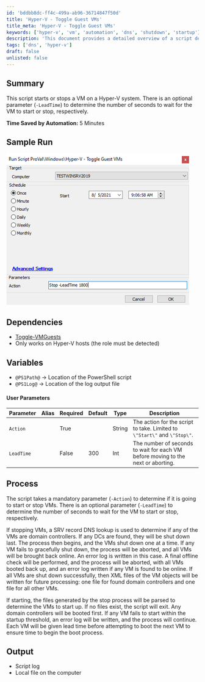 ```yaml
---
id: 'bddbb8dc-ff4c-499a-ab96-36714847f50d'
title: 'Hyper-V - Toggle Guest VMs'
title_meta: 'Hyper-V - Toggle Guest VMs'
keywords: ['hyper-v', 'vm', 'automation', 'dns', 'shutdown', 'startup']
description: 'This document provides a detailed overview of a script designed to start and stop virtual machines on a Hyper-V system. It includes parameters for lead time, error handling, and logging, ensuring smooth operation and management of VMs.'
tags: ['dns', 'hyper-v']
draft: false
unlisted: false
---
```


## Summary

This script starts or stops a VM on a Hyper-V system. There is an optional parameter (`-LeadTime`) to determine the number of seconds to wait for the VM to start or stop, respectively.

**Time Saved by Automation:** 5 Minutes

## Sample Run

![Sample Run](../../../static/img/Hyper-V---Toggle-Guest-VMs/image_1.png)

## Dependencies

- [Toggle-VMGuests](https://proval.itglue.com/DOC-5078775-7410870)
- Only works on Hyper-V hosts (the role must be detected)

## Variables

- `@PS1Path@` -> Location of the PowerShell script
- `@PS1Log@` -> Location of the log output file

#### User Parameters

| Parameter  | Alias | Required | Default | Type   | Description                                                                                     |
|------------|-------|----------|---------|--------|-------------------------------------------------------------------------------------------------|
| `Action`   |       | True     |         | String | The action for the script to take. Limited to `\"Start\"` and `\"Stop\"`.                     |
| `LeadTime` |       | False    | 300     | Int    | The number of seconds to wait for each VM before moving to the next or aborting.              |

## Process

The script takes a mandatory parameter (`-Action`) to determine if it is going to start or stop VMs. There is an optional parameter (`-LeadTime`) to determine the number of seconds to wait for the VM to start or stop, respectively.

If stopping VMs, a SRV record DNS lookup is used to determine if any of the VMs are domain controllers. If any DCs are found, they will be shut down last. The process then begins, and the VMs shut down one at a time. If any VM fails to gracefully shut down, the process will be aborted, and all VMs will be brought back online. An error log is written in this case. A final offline check will be performed, and the process will be aborted, with all VMs booted back up, and an error log written if any VM is found to be online. If all VMs are shut down successfully, then XML files of the VM objects will be written for future processing: one file for found domain controllers and one file for all other VMs.

If starting, the files generated by the stop process will be parsed to determine the VMs to start up. If no files exist, the script will exit. Any domain controllers will be booted first. If any VM fails to start within the startup threshold, an error log will be written, and the process will continue. Each VM will be given lead time before attempting to boot the next VM to ensure time to begin the boot process.

## Output

- Script log
- Local file on the computer



